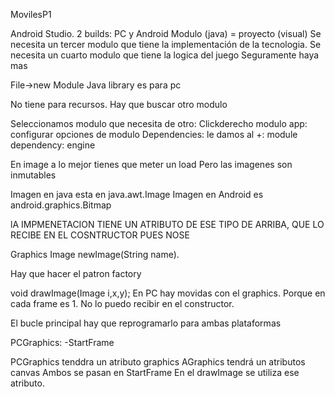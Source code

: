 MovilesP1

Android Studio. 2 builds: PC y Android
Modulo (java) = proyecto (visual)
Se necesita un tercer modulo que tiene la implementación de la tecnologia.
Se necesita un cuarto modulo que tiene la logica del juego
Seguramente haya mas

File->new Module
Java library es para pc

No tiene para recursos. Hay que buscar otro modulo

Seleccionamos modulo que necesita de otro:
Clickderecho modulo app: configurar opciones de modulo
Dependencies:
le damos al +:
module dependency:
engine

En image a lo mejor tienes que meter un load
Pero las imagenes son inmutables

Imagen en java esta en java.awt.Image
Imagen en Android es android.graphics.Bitmap

lA IMPMENETACION TIENE UN ATRIBUTO DE ESE TIPO DE ARRIBA, QUE LO RECIBE EN EL COSNTRUCTOR PUES NOSE

Graphics
Image newImage(String name).

Hay que hacer el patron factory

void drawImage(Image i,x,y);
En PC hay movidas con el graphics.
Porque en cada frame es 1.
No lo puedo recibir en el constructor.

El bucle principal hay que reprogramarlo para ambas plataformas

PCGraphics:
-StartFrame

PCGraphics tenddra un atributo graphics
AGraphics tendrá un atributos canvas
Ambos se pasan en StartFrame
En el drawImage se utiliza ese atributo.
